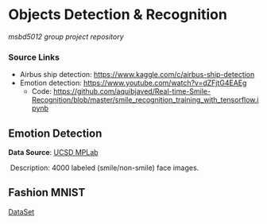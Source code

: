 # Objects Detection & Recognition 
*msbd5012 group project repository*



### Source Links

* Airbus ship detection: https://www.kaggle.com/c/airbus-ship-detection
* Emotion detection: https://www.youtube.com/watch?v=dZFjtG4EAEg
  * Code: https://github.com/aquibjaved/Real-time-Smile-Recognition/blob/master/smile_recognition_training_with_tensorflow.ipynb

## Emotion Detection

**Data Source**:  [UCSD MPLab](http://mplab.ucsd.edu/wordpress/?page_id=398)

​	Description: 4000 labeled (smile/non-smile) face images.


## Fashion MNIST

[DataSet](https://github.com/zalandoresearch/fashion-mnist)

